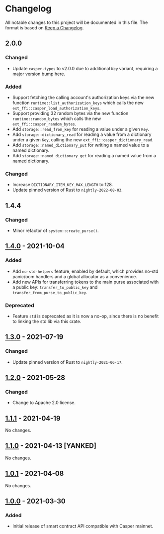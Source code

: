 # Changelog

All notable changes to this project will be documented in this file.  The format is based on [Keep a Changelog].

[comment]: <> (Added:      new features)
[comment]: <> (Changed:    changes in existing functionality)
[comment]: <> (Deprecated: soon-to-be removed features)
[comment]: <> (Removed:    now removed features)
[comment]: <> (Fixed:      any bug fixes)
[comment]: <> (Security:   in case of vulnerabilities)



## 2.0.0

### Changed
* Update `casper-types` to v2.0.0 due to additional `Key` variant, requiring a major version bump here.

### Added
* Support fetching the calling account's authorization keys via the new function `runtime::list_authorization_keys` which calls the new `ext_ffi::casper_load_authorization_keys`.
* Support providing 32 random bytes via the new function `runtime::random_bytes` which calls the new `ext_ffi::casper_random_bytes`.
* Add `storage::read_from_key` for reading a value under a given `Key`.
* Add `storage::dictionary_read` for reading a value from a dictionary under a given `Key`, calling the new `ext_ffi::casper_dictionary_read`.
* Add `storage::named_dictionary_put` for writing a named value to a named dictionary.
* Add `storage::named_dictionary_get` for reading a named value from a named dictionary.

### Changed
* Increase `DICTIONARY_ITEM_KEY_MAX_LENGTH` to 128.
* Update pinned version of Rust to `nightly-2022-08-03`.




## 1.4.4

### Changed
* Minor refactor of `system::create_purse()`.



## [1.4.0] - 2021-10-04

### Added
* Add `no-std-helpers` feature, enabled by default, which provides no-std panic/oom handlers and a global allocator as a convenience.
* Add new APIs for transferring tokens to the main purse associated with a public key: `transfer_to_public_key` and `transfer_from_purse_to_public_key`.

### Deprecated
* Feature `std` is deprecated as it is now a no-op, since there is no benefit to linking the std lib via this crate.



## [1.3.0] - 2021-07-19

### Changed
* Update pinned version of Rust to `nightly-2021-06-17`.



## [1.2.0] - 2021-05-28

### Changed
* Change to Apache 2.0 license.



## [1.1.1] - 2021-04-19

No changes.



## [1.1.0] - 2021-04-13 [YANKED]

No changes.



## [1.0.1] - 2021-04-08

No changes.



## [1.0.0] - 2021-03-30

### Added
* Initial release of smart contract API compatible with Casper mainnet.



[Keep a Changelog]: https://keepachangelog.com/en/1.0.0
[unreleased]: https://github.com/casper-network/casper-node/compare/v1.4.0...dev
[1.4.0]: https://github.com/casper-network/casper-node/compare/v1.3.0...v1.4.0
[1.3.0]: https://github.com/casper-network/casper-node/compare/v1.2.0...v1.3.0
[1.2.0]: https://github.com/casper-network/casper-node/compare/v1.1.1...v1.2.0
[1.1.1]: https://github.com/casper-network/casper-node/compare/v1.0.1...v1.1.1
[1.1.0]: https://github.com/casper-network/casper-node/compare/v1.0.1...v1.1.1
[1.0.1]: https://github.com/casper-network/casper-node/compare/v1.0.0...v1.0.1
[1.0.0]: https://github.com/casper-network/casper-node/releases/tag/v1.0.0
